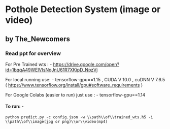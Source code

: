 # Pothole Detection System (image or video)
##               by The_Newcomers
### Read ppt for overview

For Pre Trained wts : - https://drive.google.com/open?id=1bqqA49WElVIsNqJnU61R7XKipD_NpzVj

For local running use: - tensorflow-gpu==1.15 , CUDA V 10.0 , cuDNN V 7.6.5  ( https://www.tensorflow.org/install/gpu#software_requirements )

For Google Colabs (easier to run) just use : - tensorflow-gpu==1.14

#### To run: - 
```
python predict.py -c config.json -w \\path\\of\\trained_wts.h5 -i \\path\\of\\image(jpg or png)\\or\\video(mp4)
```

